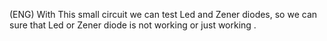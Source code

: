 


(ENG)  With This small circuit we can test Led and Zener diodes, so we can sure that Led or Zener diode is not working or just working .







